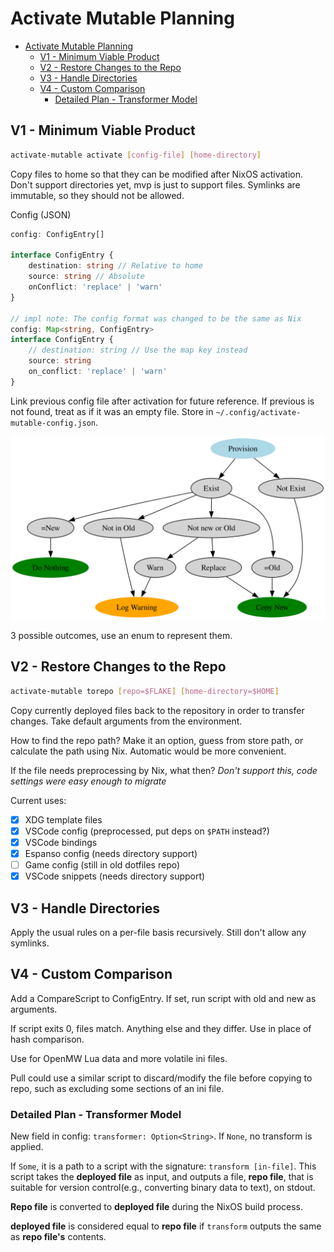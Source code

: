 # Activate Mutable Planning

- [Activate Mutable Planning](#activate-mutable-planning)
  - [V1 - Minimum Viable Product](#v1---minimum-viable-product)
  - [V2 - Restore Changes to the Repo](#v2---restore-changes-to-the-repo)
  - [V3 - Handle Directories](#v3---handle-directories)
  - [V4 - Custom Comparison](#v4---custom-comparison)
    - [Detailed Plan - Transformer Model](#detailed-plan---transformer-model)

## V1 - Minimum Viable Product

```sh
activate-mutable activate [config-file] [home-directory]
```

Copy files to home so that they can be modified after NixOS activation. Don't
support directories yet, mvp is just to support files. Symlinks are immutable,
so they should not be allowed.

Config (JSON)

```ts
config: ConfigEntry[]

interface ConfigEntry {
    destination: string // Relative to home
    source: string // Absolute
    onConflict: 'replace' | 'warn'
}

// impl note: The config format was changed to be the same as Nix
config: Map<string, ConfigEntry>
interface ConfigEntry {
    // destination: string // Use the map key instead
    source: string
    on_conflict: 'replace' | 'warn'
}
```

Link previous config file after activation for future reference. If previous is
not found, treat as if it was an empty file. Store in
`~/.config/activate-mutable-config.json`.

![Activate Mutable Flowchart](./activate-mutable-flowchart.svg)

3 possible outcomes, use an enum to represent them.

## V2 - Restore Changes to the Repo

```sh
activate-mutable torepo [repo=$FLAKE] [home-directory=$HOME]
```

Copy currently deployed files back to the repository in order to transfer
changes. Take default arguments from the environment.

How to find the repo path? Make it an option, guess from store path, or
calculate the path using Nix. Automatic would be more convenient.

If the file needs preprocessing by Nix, what then? _Don't support this, code
settings were easy enough to migrate_

Current uses:

- [x] XDG template files
- [x] VSCode config (preprocessed, put deps on `$PATH` instead?)
- [x] VSCode bindings
- [x] Espanso config (needs directory support)
- [ ] Game config (still in old dotfiles repo)
- [x] VSCode snippets (needs directory support)

## V3 - Handle Directories

Apply the usual rules on a per-file basis recursively. Still don't allow any
symlinks.

## V4 - Custom Comparison

Add a CompareScript to ConfigEntry. If set, run script with old and new as
arguments.

If script exits 0, files match. Anything else and they differ. Use in place of
hash comparison.

Use for OpenMW Lua data and more volatile ini files.

Pull could use a similar script to discard/modify the file before copying to
repo, such as excluding some sections of an ini file.

### Detailed Plan - Transformer Model

New field in config: `transformer: Option<String>`. If `None`, no transform is
applied.

If `Some`, it is a path to a script with the signature: `transform [in-file]`.
This script takes the **deployed file** as input, and outputs a file, **repo
file**, that is suitable for version control(e.g., converting binary data to
text), on stdout.

**Repo file** is converted to **deployed file** during the NixOS build process.

**deployed file** is considered equal to **repo file** if `transform` outputs
the same as **repo file's** contents.
